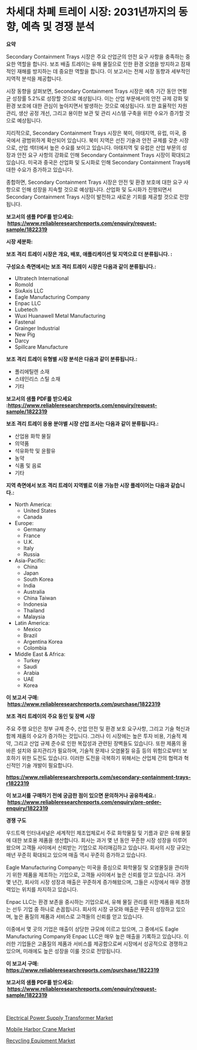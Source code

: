 <p><h1>차세대 차폐 트레이 시장: 2031년까지의 동향, 예측 및 경쟁 분석</h1></p><p><strong>요약</strong></p>
<p><p>Secondary Containment Trays 시장은 주요 산업군의 안전 요구 사항을 충족하는 중요한 역할을 합니다. 보조 배출 트레이는 유해 물질으로 인한 환경 오염을 방지하고 잠재적인 재해를 방지하는 데 중요한 역할을 합니다. 이 보고서는 전체 시장 동향과 세부적인 지역적 분석을 제공합니다.</p><p>시장 동향을 살펴보면, Secondary Containment Trays 시장은 예측 기간 동안 연평균 성장률 5.2%로 성장할 것으로 예상됩니다. 이는 산업 부문에서의 안전 규제 강화 및 환경 보호에 대한 관심이 높아지면서 발생하는 것으로 예상됩니다. 또한 효율적인 자원 관리, 생산 공정 개선, 그리고 용이한 보관 및 관리 시스템 구축을 위한 수요가 증가할 것으로 예상됩니다.</p><p>지리적으로, Secondary Containment Trays 시장은 북미, 아태지역, 유럽, 미국, 중국에서 광범위하게 확산되어 있습니다. 북미 지역은 선진 기술과 안전 규제를 갖춘 시장으로, 산업 섹터에서 높은 수요를 보이고 있습니다. 아태지역 및 유럽은 산업 부문의 성장과 안전 요구 사항의 강화로 인해 Secondary Containment Trays 시장이 확대되고 있습니다. 미국과 중국은 산업화 및 도시화로 인해 Secondary Containment Trays에 대한 수요가 증가하고 있습니다.</p><p>종합하면, Secondary Containment Trays 시장은 안전 및 환경 보호에 대한 요구 사항으로 인해 성장을 지속할 것으로 예상됩니다. 산업화 및 도시화가 진행되면서 Secondary Containment Trays 시장이 발전하고 새로운 기회를 제공할 것으로 전망됩니다.</p></p>
<p><strong>보고서의 샘플 PDF를 받으세요: &nbsp;<a href="https://www.reliableresearchreports.com/enquiry/request-sample/1822319">https://www.reliableresearchreports.com/enquiry/request-sample/1822319</a></strong></p>
<p><strong>시장 세분화:</strong></p>
<p><strong> 보조 격리 트레이 시장은 개요, 배포, 애플리케이션 및 지역으로 더 분류됩니다. :</strong></p>
<p><strong>구성요소 측면에서는 보조 격리 트레이 시장은 다음과 같이 분류됩니다.:</strong></p>
<p><ul><li>Ultratech International</li><li>Romold</li><li>SixAxis LLC</li><li>Eagle Manufacturing Company</li><li>Enpac LLC</li><li>Lubetech</li><li>Wuxi Huanawell Metal Manufacturing</li><li>Fastenal</li><li>Grainger Industrial</li><li>New Pig</li><li>Darcy</li><li>Spillcare Manufacture</li></ul></p>
<p><strong> 보조 격리 트레이 유형별 시장 분석은 다음과 같이 분류됩니다.:</strong></p>
<p><ul><li>폴리에틸렌 소재</li><li>스테인리스 스틸 소재</li><li>기타</li></ul></p>
<p><strong>보고서의 샘플 PDF를 받으세요 :<a href="https://www.reliableresearchreports.com/enquiry/request-sample/1822319">https://www.reliableresearchreports.com/enquiry/request-sample/1822319</a></strong></p>
<p><strong> 보조 격리 트레이 응용 분야별 시장 산업 조사는 다음과 같이 분류됩니다.:</strong></p>
<p><ul><li>산업용 화학 물질</li><li>의약품</li><li>석유화학 및 윤활유</li><li>농약</li><li>식품 및 음료</li><li>기타</li></ul></p>
<p><strong>지역 측면에서 보조 격리 트레이 지역별로 이용 가능한 시장 플레이어는 다음과 같습니다.:</strong></p>
<p><ul>
    <li>
        North America:
        <ul>
            <li>United States</li>
            <li>Canada</li>
        </ul>
    </li>
    <li>
        Europe:
        <ul>
            <li>Germany</li>
            <li>France</li>
            <li>U.K.</li>
            <li>Italy</li>
            <li>Russia</li>
        </ul>
    </li>
    <li>
        Asia-Pacific:
        <ul>
            <li>China</li>
            <li>Japan</li>
            <li>South Korea</li>
            <li>India</li>
            <li>Australia</li>
            <li>China Taiwan</li>
            <li>Indonesia</li>
            <li>Thailand</li>
            <li>Malaysia</li>
        </ul>
    </li>
    <li>
        Latin America:
        <ul>
            <li>Mexico</li>
            <li>Brazil</li>
            <li>Argentina Korea</li>
            <li>Colombia</li>
        </ul>
    </li>
    <li>
        Middle East & Africa:
        <ul>
            <li>Turkey</li>
            <li>Saudi</li>
            <li>Arabia</li>
            <li>UAE</li>
            <li>Korea</li>
        </ul>
    </li>
    </ul></p>
<p><strong>이 보고서 구매: &nbsp;<a href="https://www.reliableresearchreports.com/purchase/1822319">https://www.reliableresearchreports.com/purchase/1822319</a></strong></p>
<p><strong>보조 격리 트레이의 주요 동인 및 장벽 시장</strong></p>
<p><p>주요 주행 요인은 정부 규제 준수, 산업 안전 및 환경 보호 요구사항, 그리고 기술 혁신과 함께 제품의 수요가 증가하는 것입니다. 그러나 이 시장에는 높은 투자 비용, 기술적 제약, 그리고 산업 규제 준수로 인한 복잡성과 관련된 장벽들도 있습니다. 또한 제품의 올바른 설치와 유지관리가 필요하며, 기술적 문제나 오염물질 유출 등의 위험으로부터 보호하기 위한 도전도 있습니다. 이러한 도전을 극복하기 위해서는 산업체 간의 협력과 혁신적인 기술 개발이 필요합니다.</p></p>
<p><strong><a href="https://www.reliableresearchreports.com/secondary-containment-trays-r1822319">https://www.reliableresearchreports.com/secondary-containment-trays-r1822319</a></strong></p>
<p><strong>이 보고서를 구매하기 전에 궁금한 점이 있으면 문의하거나 공유하세요.: &nbsp;<a href="https://www.reliableresearchreports.com/enquiry/pre-order-enquiry/1822319">https://www.reliableresearchreports.com/enquiry/pre-order-enquiry/1822319</a></strong></p>
<p><strong>경쟁 구도</strong></p>
<p><p>우드트랙 인터내셔널은 세계적인 제조업체로서 주로 화학물질 및 기름과 같은 유해 물질에 대한 보호용 제품을 생산합니다. 회사는 과거 몇 년 동안 꾸준한 시장 성장을 이루어왔으며 고객들 사이에서 신뢰받는 기업으로 자리매김하고 있습니다. 회사의 시장 규모는 매년 꾸준히 확대되고 있으며 매출 역시 꾸준히 증가하고 있습니다.</p><p>Eagle Manufacturing Company는 미국을 중심으로 화학물질 및 오염물질을 관리하기 위한 제품을 제조하는 기업으로, 고객들 사이에서 높은 신뢰를 얻고 있습니다. 과거 몇 년간, 회사의 시장 성장과 매출은 꾸준하게 증가해왔으며, 그들은 시장에서 매우 경쟁력있는 위치를 차지하고 있습니다.</p><p>Enpac LLC는 환경 보존을 중시하는 기업으로서, 유해 물질 관리를 위한 제품을 제조하는 선두 기업 중 하나로 손꼽힙니다. 회사의 시장 규모와 매출은 꾸준히 성장하고 있으며, 높은 품질의 제품과 서비스로 고객들의 신뢰를 얻고 있습니다.</p><p>이중에서 몇 곳의 기업은 매출이 상당한 규모에 이르고 있으며, 그 중에서도 Eagle Manufacturing Company와 Enpac LLC은 매우 높은 매출을 기록하고 있습니다. 이러한 기업들은 고품질의 제품과 서비스를 제공함으로써 시장에서 성공적으로 경쟁하고 있으며, 미래에도 높은 성장을 이룰 것으로 전망됩니다.</p></p>
<p><strong>이 보고서 구매: &nbsp; <a href="https://www.reliableresearchreports.com/purchase/1822319">https://www.reliableresearchreports.com/purchase/1822319</a></strong></p>
<p><strong>보고서의 샘플 PDF를 받으세요: &nbsp;<a href="https://www.reliableresearchreports.com/enquiry/request-sample/1822319">https://www.reliableresearchreports.com/enquiry/request-sample/1822319</a></strong><strong></strong></p>
<p>&nbsp;</p>
<p><p><a href="https://github.com/sofayahoo2023/Market-Research-Report-List-4/blob/main/electrical-power-supply-transformer-market.md">Electrical Power Supply Transformer Market</a></p><p><a href="https://github.com/joannesouthgate/Market-Research-Report-List-3/blob/main/mobile-harbor-crane-market.md">Mobile Harbor Crane Market</a></p><p><a href="https://github.com/nicholepatriciadoylenwnrjr0/Market-Research-Report-List-2/blob/main/recycling-equipment-market.md">Recycling Equipment Market</a></p></p>